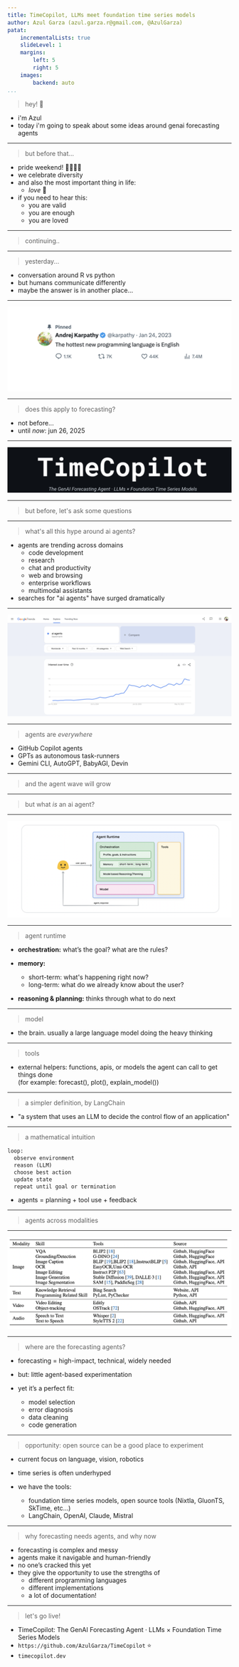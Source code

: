 ```yaml
---
title: TimeCopilot, LLMs meet foundation time series models
author: Azul Garza (azul.garza.r@gmail.com, @AzulGarza)
patat:
    incrementalLists: true
    slideLevel: 1
    margins:
        left: 5
        right: 5
    images:
        backend: auto
...
```


> hey! 👋

- i'm Azul
- today i'm going to speak about some ideas around genai forecasting agents

---

> but before that...

- pride weekend! 🏳️‍🌈🏳️‍⚧️
- we celebrate diversity
- and also the most important thing in life:
    - _love_ 💙
- if you need to hear this:
    - you are valid
    - you are enough
    - you are loved

---

> continuing..

---

> yesterday...

- conversation around R vs python
- but humans communicate differently
- maybe the answer is in another place...


---

![karpathy](img/karpathy.png)

---

> does this apply to forecasting?

- not before...
- until _now_: jun 26, 2025


---

![timecopilot](img/timecopilot.png)

---

> but before, let's ask some questions

---

> what's all this hype around ai agents?

- agents are trending across domains 
    - code development
    - research
    - chat and productivity
    - web and browsing
    - enterprise workflows
    - multimodal assistants
- searches for "ai agents" have surged dramatically


---

![ai-agents](img/ai-agent.png)

---

> agents are *everywhere*

- GitHub Copilot agents
- GPTs as autonomous task-runners
- Gemini CLI, AutoGPT, BabyAGI, Devin

---

> and the agent wave will grow

---

> but what *is* an ai agent?


---

![ai-agents-def](img/ai-agent-def.png)

---

> agent runtime

- **orchestration:** what’s the goal? what are the rules?
- **memory:** 
    - short-term: what's happening right now?
    - long-term: what do we already know about the user?

- **reasoning & planning:** thinks through what to do next

---

> model

- the brain. usually a large language model doing the heavy thinking

---

> tools

- external helpers: functions, apis, or models the agent can call to get things done  
  (for example: forecast(), plot(), explain_model())

---

> a simpler definition, by LangChain

- "a system that uses an LLM to decide the control flow of an application"

---

> a mathematical intuition

```
loop:
  observe environment
  reason (LLM)
  choose best action
  update state
  repeat until goal or termination
```

- agents = planning + tool use + feedback

---

> agents across modalities


---

![multimodality](img/multimodal-agents.png)


---

> where are the forecasting agents?

- forecasting = high-impact, technical, widely needed
- but: little agent-based experimentation

- yet it’s a perfect fit:
    - model selection
    - error diagnosis
    - data cleaning
    - code generation

---

> opportunity: open source can be a good place to experiment

- current focus on language, vision, robotics
- time series is often underhyped

- we have the tools:
    - foundation time series models, open source tools (Nixtla, GluonTS, SkTime, etc...)
    - LangChain, OpenAI, Claude, Mistral

---

> why forecasting needs agents, and why now

- forecasting is complex and messy
- agents make it navigable and human-friendly
- no one’s cracked this yet
- they give the opportunity to use the strengths of
    - different programming languages
    - different implementations
    - a lot of documentation!


---

> let's go live!


- TimeCopilot: The GenAI Forecasting Agent · LLMs × Foundation Time Series Models
- `https://github.com/AzulGarza/TimeCopilot` ⭐️
- `timecopilot.dev`
